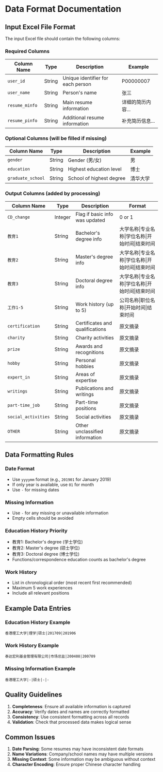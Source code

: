 # Data Format Documentation

## Input Excel File Format

The input Excel file should contain the following columns:

### Required Columns

| Column Name | Type | Description | Example |
|-------------|------|-------------|---------|
| `user_id` | String | Unique identifier for each person | P00000007 |
| `user_name` | String | Person's name | 张三 |
| `resume_minfo` | String | Main resume information | 详细的简历内容... |
| `resume_pinfo` | String | Additional resume information | 补充简历信息... |

### Optional Columns (will be filled if missing)

| Column Name | Type | Description | Example |
|-------------|------|-------------|---------|
| `gender` | String | Gender (男/女) | 男 |
| `education` | String | Highest education level | 博士 |
| `graduate_school` | String | School of highest degree | 清华大学 |

### Output Columns (added by processing)

| Column Name | Type | Description | Format |
|-------------|------|-------------|---------|
| `CD_change` | Integer | Flag if basic info was updated | 0 or 1 |
| `教育1` | String | Bachelor's degree info | 大学名称\|专业名称\|学位名称\|开始时间\|结束时间 |
| `教育2` | String | Master's degree info | 大学名称\|专业名称\|学位名称\|开始时间\|结束时间 |
| `教育3` | String | Doctoral degree info | 大学名称\|专业名称\|学位名称\|开始时间\|结束时间 |
| `工作1-5` | String | Work history (up to 5) | 公司名称\|职位名称\|开始时间\|结束时间 |
| `certification` | String | Certificates and qualifications | 原文摘录 |
| `charity` | String | Charity activities | 原文摘录 |
| `prize` | String | Awards and recognitions | 原文摘录 |
| `hobby` | String | Personal hobbies | 原文摘录 |
| `expert_in` | String | Areas of expertise | 原文摘录 |
| `writings` | String | Publications and writings | 原文摘录 |
| `part-time_job` | String | Part-time positions | 原文摘录 |
| `social_activities` | String | Social activities | 原文摘录 |
| `OTHER` | String | Other unclassified information | 原文摘录 |

## Data Formatting Rules

### Date Format
- Use `yyyymm` format (e.g., `201901` for January 2019)
- If only year is available, use `01` for month
- Use `-` for missing dates

### Missing Information
- Use `-` for any missing or unavailable information
- Empty cells should be avoided

### Education History Priority
- 教育1: Bachelor's degree (学士学位)
- 教育2: Master's degree (硕士学位) 
- 教育3: Doctoral degree (博士学位)
- Functions/correspondence education counts as bachelor's degree

### Work History
- List in chronological order (most recent first recommended)
- Maximum 5 work experiences
- Include all relevant positions

## Example Data Entries

### Education History Example
```
香港理工大学|理学|硕士|201709|201906
```

### Work History Example
```
泰达宏利基金管理有限公司|市场总监|200408|200709
```

### Missing Information Example
```
香港理工大学|-|硕士|-|-
```

## Quality Guidelines

1. **Completeness**: Ensure all available information is captured
2. **Accuracy**: Verify dates and names are correctly formatted
3. **Consistency**: Use consistent formatting across all records
4. **Validation**: Check that processed data makes logical sense

## Common Issues

1. **Date Parsing**: Some resumes may have inconsistent date formats
2. **Name Variations**: Company/school names may have multiple versions
3. **Missing Context**: Some information may be ambiguous without context
4. **Character Encoding**: Ensure proper Chinese character handling

